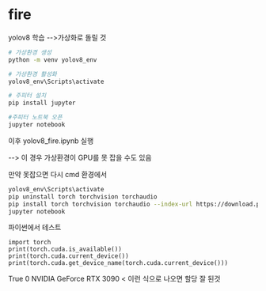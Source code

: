# fire


yolov8 학습
-->가상화로 돌릴 것
```bash
# 가상환경 생성
python -m venv yolov8_env

# 가상환경 활성화
yolov8_env\Scripts\activate 

# 주피터 설치
pip install jupyter

#주피터 노트북 오픈
jupyter notebook
```
이후 yolov8_fire.ipynb 실행

--> 이 경우 가상환경이 GPU를 못 잡을 수도 있음

만약 못잡으면 다시 cmd 환경에서
```bash 
yolov8_env\Scripts\activate
pip uninstall torch torchvision torchaudio
pip install torch torchvision torchaudio --index-url https://download.pytorch.org/whl/cu118
jupyter notebook
```
파이썬에서 테스트
```python3
import torch
print(torch.cuda.is_available())
print(torch.cuda.current_device())
print(torch.cuda.get_device_name(torch.cuda.current_device()))
```
True
0
NVIDIA GeForce RTX 3090 < 이런 식으로 나오면 할당 잘 된것
